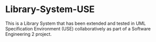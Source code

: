 # Library-System-USE
This is a Library System that has been extended and tested in UML Specification Environment (USE) collaboratively as part of a Software Engineering 2 project. 
